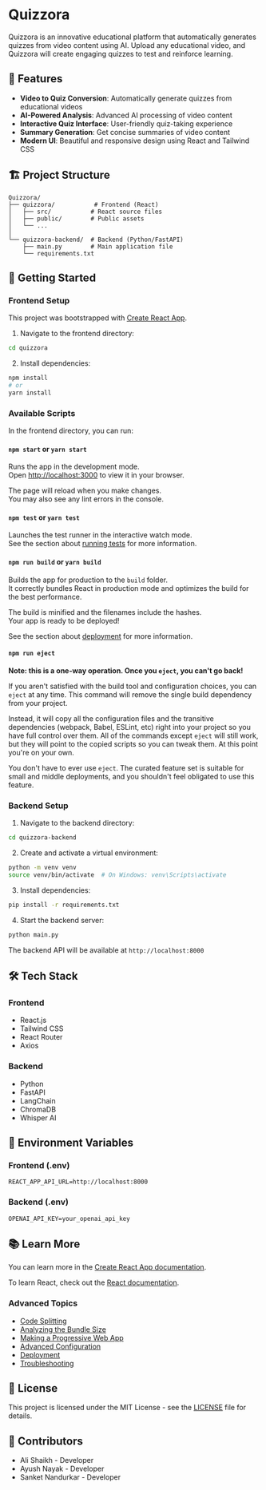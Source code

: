 # Quizzora

Quizzora is an innovative educational platform that automatically generates quizzes from video content using AI. Upload any educational video, and Quizzora will create engaging quizzes to test and reinforce learning.

## 🌟 Features

- **Video to Quiz Conversion**: Automatically generate quizzes from educational videos
- **AI-Powered Analysis**: Advanced AI processing of video content
- **Interactive Quiz Interface**: User-friendly quiz-taking experience
- **Summary Generation**: Get concise summaries of video content
- **Modern UI**: Beautiful and responsive design using React and Tailwind CSS

## 🏗️ Project Structure

```
Quizzora/
├── quizzora/           # Frontend (React)
│   ├── src/           # React source files
│   ├── public/        # Public assets
│   └── ...
│
└── quizzora-backend/  # Backend (Python/FastAPI)
    ├── main.py        # Main application file
    └── requirements.txt
```

## 🚀 Getting Started

### Frontend Setup

This project was bootstrapped with [Create React App](https://github.com/facebook/create-react-app).

1. Navigate to the frontend directory:
```bash
cd quizzora
```

2. Install dependencies:
```bash
npm install
# or
yarn install
```

### Available Scripts

In the frontend directory, you can run:

#### `npm start` or `yarn start`

Runs the app in the development mode.\
Open [http://localhost:3000](http://localhost:3000) to view it in your browser.

The page will reload when you make changes.\
You may also see any lint errors in the console.

#### `npm test` or `yarn test`

Launches the test runner in the interactive watch mode.\
See the section about [running tests](https://facebook.github.io/create-react-app/docs/running-tests) for more information.

#### `npm run build` or `yarn build`

Builds the app for production to the `build` folder.\
It correctly bundles React in production mode and optimizes the build for the best performance.

The build is minified and the filenames include the hashes.\
Your app is ready to be deployed!

See the section about [deployment](https://facebook.github.io/create-react-app/docs/deployment) for more information.

#### `npm run eject`

**Note: this is a one-way operation. Once you `eject`, you can't go back!**

If you aren't satisfied with the build tool and configuration choices, you can `eject` at any time. This command will remove the single build dependency from your project.

Instead, it will copy all the configuration files and the transitive dependencies (webpack, Babel, ESLint, etc) right into your project so you have full control over them. All of the commands except `eject` will still work, but they will point to the copied scripts so you can tweak them. At this point you're on your own.

You don't have to ever use `eject`. The curated feature set is suitable for small and middle deployments, and you shouldn't feel obligated to use this feature.

### Backend Setup

1. Navigate to the backend directory:
```bash
cd quizzora-backend
```

2. Create and activate a virtual environment:
```bash
python -m venv venv
source venv/bin/activate  # On Windows: venv\Scripts\activate
```

3. Install dependencies:
```bash
pip install -r requirements.txt
```

4. Start the backend server:
```bash
python main.py
```

The backend API will be available at `http://localhost:8000`

## 🛠️ Tech Stack

### Frontend
- React.js
- Tailwind CSS
- React Router
- Axios

### Backend
- Python
- FastAPI
- LangChain
- ChromaDB
- Whisper AI

## 🔐 Environment Variables

### Frontend (.env)
```
REACT_APP_API_URL=http://localhost:8000
```

### Backend (.env)
```
OPENAI_API_KEY=your_openai_api_key
```

## 📚 Learn More

You can learn more in the [Create React App documentation](https://facebook.github.io/create-react-app/docs/getting-started).

To learn React, check out the [React documentation](https://reactjs.org/).

### Advanced Topics

- [Code Splitting](https://facebook.github.io/create-react-app/docs/code-splitting)
- [Analyzing the Bundle Size](https://facebook.github.io/create-react-app/docs/analyzing-the-bundle-size)
- [Making a Progressive Web App](https://facebook.github.io/create-react-app/docs/making-a-progressive-web-app)
- [Advanced Configuration](https://facebook.github.io/create-react-app/docs/advanced-configuration)
- [Deployment](https://facebook.github.io/create-react-app/docs/deployment)
- [Troubleshooting](https://facebook.github.io/create-react-app/docs/troubleshooting#npm-run-build-fails-to-minify)

## 📝 License

This project is licensed under the MIT License - see the [LICENSE](LICENSE) file for details.

## 👥 Contributors

- Ali Shaikh - Developer
- Ayush Nayak - Developer
- Sanket Nandurkar - Developer
